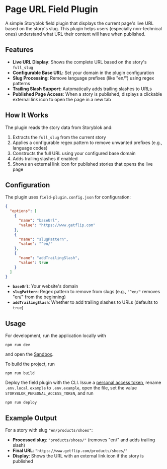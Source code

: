 # Page URL Field Plugin

A simple Storyblok field plugin that displays the current page's live URL based on the story's slug. This plugin helps users (especially non-technical ones) understand what URL their content will have when published.

## Features

- **Live URL Display**: Shows the complete URL based on the story's `full_slug`
- **Configurable Base URL**: Set your domain in the plugin configuration
- **Slug Processing**: Remove language prefixes (like "en/") using regex patterns
- **Trailing Slash Support**: Automatically adds trailing slashes to URLs
- **Published Page Access**: When a story is published, displays a clickable external link icon to open the page in a new tab

## How It Works

The plugin reads the story data from Storyblok and:

1. Extracts the `full_slug` from the current story
2. Applies a configurable regex pattern to remove unwanted prefixes (e.g., language codes)
3. Constructs the full URL using your configured base domain
4. Adds trailing slashes if enabled
5. Shows an external link icon for published stories that opens the live page

## Configuration

The plugin uses `field-plugin.config.json` for configuration:

```json
{
  "options": [
    {
      "name": "baseUrl",
      "value": "https://www.getflip.com"
    },
    {
      "name": "slugPattern",
      "value": "^en/"
    },
    {
      "name": "addTrailingSlash",
      "value": true
    }
  ]
}
```

- **`baseUrl`**: Your website's domain
- **`slugPattern`**: Regex pattern to remove from slugs (e.g., `"^en/"` removes "en/" from the beginning)
- **`addTrailingSlash`**: Whether to add trailing slashes to URLs (defaults to `true`)

## Usage

For development, run the application locally with

```shell
npm run dev
```

and open the [Sandbox](https://plugin-sandbox.storyblok.com/field-plugin/).

To build the project, run

```shell
npm run build
```

Deploy the field plugin with the CLI. Issue a [personal access token](https://app.storyblok.com/#/me/account?tab=token), rename `.env.local.example` to `.env.example`, open the file, set the value `STORYBLOK_PERSONAL_ACCESS_TOKEN`, and run

```shell
npm run deploy
```

## Example Output

For a story with slug `"en/products/shoes"`:

- **Processed slug**: `"products/shoes/"` (removes "en/" and adds trailing slash)
- **Final URL**: `"https://www.getflip.com/products/shoes/"`
- **Display**: Shows the URL with an external link icon if the story is published
